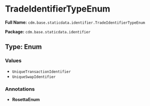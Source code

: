 # TradeIdentifierTypeEnum

**Full Name:** `cdm.base.staticdata.identifier.TradeIdentifierTypeEnum`

**Package:** `cdm.base.staticdata.identifier`

## Type: Enum

### Values

- `UniqueTransactionIdentifier`
- `UniqueSwapIdentifier`
### Annotations

- **RosettaEnum**

